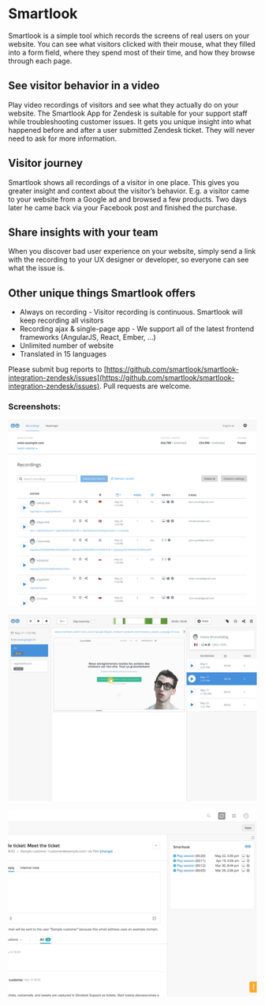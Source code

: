 # Smartlook

Smartlook is a simple tool which records the screens of real users on your website. You can see what visitors clicked with their mouse, what they filled into a form field, where they spend most of their time, and how they browse through each page.

## See visitor behavior in a video
Play video recordings of visitors and see what they actually do on your website.  The Smartlook App for Zendesk is suitable for your support staff while troubleshooting customer issues. It gets you unique insight into what happened before and after a user submitted Zendesk ticket. They will never need to ask for more information.

## Visitor journey
Smartlook shows all recordings of a visitor in one place. This gives you greater insight and context about the visitor’s behavior. E.g. a visitor came to your website from a Google ad and browsed a few products. Two days later he came back via your Facebook post and finished the purchase.

## Share insights with your team
When you discover bad user experience on your website, simply send a link with the recording to your UX designer or developer, so everyone can see what the issue is.

## Other unique things Smartlook offers
- Always on recording - Visitor recording is continuous. Smartlook will keep recording all visitors
- Recording ajax & single-page app - We support all of the latest frontend frameworks (AngularJS, React, Ember, …)
- Unlimited number of website
- Translated in 15 languages

Please submit bug reports to [https://github.com/smartlook/smartlook-integration-zendesk/issues](https://github.com/smartlook/smartlook-integration-zendesk/issues). Pull requests are welcome.

### Screenshots:
![screenshot-0](https://github.com/smartlook/smartlook-integration-zendesk/blob/master/src/assets/screenshot-0.png?raw=true "Screenshot 1")

![screenshot-1](https://github.com/smartlook/smartlook-integration-zendesk/blob/master/src/assets/screenshot-1.png?raw=true "Screenshot 2")

![screenshot-2](https://github.com/smartlook/smartlook-integration-zendesk/blob/master/src/assets/screenshot-2.png?raw=true "Screenshot 3")
